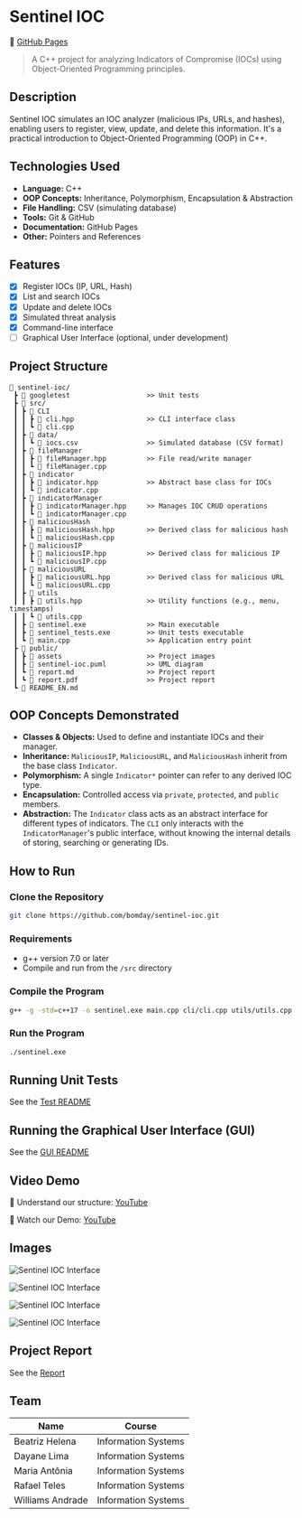 # Sentinel IOC

🔗 [GitHub Pages](https://bomday.github.io/sentinel-ioc/)

> A C++ project for analyzing Indicators of Compromise (IOCs) using Object-Oriented Programming principles.

## Description

Sentinel IOC simulates an IOC analyzer (malicious IPs, URLs, and hashes), enabling users to register, view, update, and delete this information. It's a practical introduction to Object-Oriented Programming (OOP) in C++.

## Technologies Used

- **Language:** C++
- **OOP Concepts:** Inheritance, Polymorphism, Encapsulation & Abstraction
- **File Handling:** CSV (simulating database)
- **Tools:** Git & GitHub
- **Documentation:** GitHub Pages
- **Other:** Pointers and References

## Features

- [x] Register IOCs (IP, URL, Hash)
- [x] List and search IOCs
- [x] Update and delete IOCs
- [x] Simulated threat analysis
- [x] Command-line interface
- [ ] Graphical User Interface (optional, under development)

## Project Structure

```
📁 sentinel-ioc/
 ┣ 📁 googletest                   >> Unit tests
 ┣ 📁 src/
 ┃ ┣ 📁 CLI                 
 ┃ ┃ ┣ 📄 cli.hpp                  >> CLI interface class
 ┃ ┃ ┗ 📄 cli.cpp
 ┃ ┣ 📁 data/
 ┃ ┃ ┗ 📄 iocs.csv                 >> Simulated database (CSV format)
 ┃ ┣ 📁 fileManager                 
 ┃ ┃ ┣ 📄 fileManager.hpp          >> File read/write manager
 ┃ ┃ ┗ 📄 fileManager.cpp
 ┃ ┣ 📁 indicator                 
 ┃ ┃ ┣ 📄 indicator.hpp            >> Abstract base class for IOCs
 ┃ ┃ ┗ 📄 indicator.cpp              
 ┃ ┣ 📁 indicatorManager
 ┃ ┃ ┣ 📄 indicatorManager.hpp     >> Manages IOC CRUD operations
 ┃ ┃ ┗ 📄 indicatorManager.cpp
 ┃ ┣ 📁 maliciousHash
 ┃ ┃ ┣ 📄 maliciousHash.hpp        >> Derived class for malicious hash
 ┃ ┃ ┗ 📄 maliciousHash.cpp
 ┃ ┣ 📁 maliciousIP
 ┃ ┃ ┣ 📄 maliciousIP.hpp          >> Derived class for malicious IP
 ┃ ┃ ┗ 📄 maliciousIP.cpp
 ┃ ┣ 📁 maliciousURL
 ┃ ┃ ┣ 📄 maliciousURL.hpp         >> Derived class for malicious URL
 ┃ ┃ ┗ 📄 maliciousURL.cpp
 ┃ ┣ 📁 utils
 ┃ ┃ ┣ 📄 utils.hpp                >> Utility functions (e.g., menu, timestamps)
 ┃ ┃ ┗ 📄 utils.cpp
 ┃ ┣ 📄 sentinel.exe               >> Main executable
 ┃ ┣ 📄 sentinel_tests.exe         >> Unit tests executable   
 ┃ ┗ 📄 main.cpp                   >> Application entry point
 ┣ 📁 public/
 ┃ ┣ 📁 assets                     >> Project images
 ┃ ┣ 📄 sentinel-ioc.puml          >> UML diagram 
 ┃ ┗ 📄 report.md                  >> Project report
 ┃ ┗ 📄 report.pdf                 >> Project report
 ┗ 📄 README_EN.md
```

## OOP Concepts Demonstrated

- **Classes & Objects:** Used to define and instantiate IOCs and their manager.
- **Inheritance:** `MaliciousIP`, `MaliciousURL`, and `MaliciousHash` inherit from the base class `Indicator`.
- **Polymorphism:** A single `Indicator*` pointer can refer to any derived IOC type.
- **Encapsulation:** Controlled access via `private`, `protected`, and `public` members.
- **Abstraction:** The `Indicator` class acts as an abstract interface for different types of indicators. The `CLI` only interacts with the `IndicatorManager`'s public interface, without knowing the internal details of storing, searching or generating IDs.

## How to Run

### Clone the Repository

```bash
git clone https://github.com/bomday/sentinel-ioc.git
```

### Requirements

- g++ version 7.0 or later
- Compile and run from the `/src` directory

### Compile the Program

```bash
g++ -g -std=c++17 -o sentinel.exe main.cpp cli/cli.cpp utils/utils.cpp indicator/indicator.cpp maliciousIP/maliciousIP.cpp maliciousURL/maliciousURL.cpp maliciousHash/maliciousHash.cpp indicatorManager/indicatorManager.cpp fileManager/fileManager.cpp -I. -Icli -Iutils -Iindicator -ImaliciousIP -ImaliciousURL -ImaliciousHash -IindicatorManager -IfileManager
```

### Run the Program

```bash
./sentinel.exe
```

## Running Unit Tests

See the [Test README](https://github.com/bomday/sentinel-ioc/blob/main/googletest/README.md)

## Running the Graphical User Interface (GUI)
See the [GUI README](https://github.com/bomday/sentinel-ioc/blob/main-GUI/src/gui/README.md)

## Video Demo

🔗 Understand our structure: [YouTube](https://youtu.be/9lCIjkyFWyg)

🔗 Watch our Demo: [YouTube](https://www.youtube.com/watch?v=5k7H-dmm7U4)

## Images

![Sentinel IOC Interface](/public/assets/Image1.jpg)

![Sentinel IOC Interface](/public/assets/Image2.jpg)

![Sentinel IOC Interface](/public/assets/Image3.jpg)

![Sentinel IOC Interface](/public/assets/Image4.jpg)

## Project Report

See the [Report](https://github.com/bomday/sentinel-ioc/blob/main/public/report.pdf)

## Team

| Name            | Course               |
|-----------------|------------------------|
| Beatriz Helena  | Information Systems    |
| Dayane Lima     | Information Systems    |
| Maria Antônia   | Information Systems    |
| Rafael Teles   | Information Systems    |
| Williams Andrade| Information Systems    |
